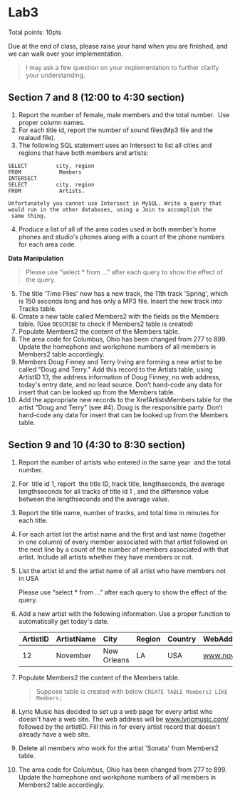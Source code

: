 # Lab3

Total points: 10pts

Due at the end of class, please raise your hand when you are finished, and we can walk over your implementation.

> I may ask a few question on your implementation to further clarify your understanding.

## Section 7 and 8 (12:00 to 4:30 section)

1. Report the number of female, male members and the total number.  Use proper column names.
2. For each title id, report the number of sound files(Mp3 file and the realaud file).
3. The following SQL statement uses an Intersect to list all cities and regions that have both members and artists:  
```
SELECT         city, region
FROM            Members
INTERSECT
SELECT         city, region
FROM            Artists. 
```

    Unfortunately you cannot use Intersect in MySQL. Write a query that would run in the other databases, using a Join to accomplish the  same thing.

4. Produce a list of all of the area codes used in both member's home phones and studio's phones along with a count of the phone numbers for each area code.

**Data Manipulation**

> Please use “select * from …” after each query to show the effect of the query.  

5. The title 'Time Flies' now has a new track, the 11th track 'Spring', which is 150 seconds long and has only a MP3 file. Insert the new track into Tracks table.
6. Create a new table called Members2 with the fields as the Members table. (Use `DESCRIBE` to check if Members2 table is created)
7. Populate Members2 the content of the Members table. 
8. The area code for Columbus, Ohio has been changed from 277 to 899. Update the homephone and workphone numbers of all members in Members2 table accordingly.
9. Members Doug Finney and Terry Irving are forming a new artist to be called "Doug and Terry." Add this record to the Artists table, using ArtistID 13, the address information of Doug Finney, no web address, today's entry date, and no lead source. Don’t hand-code any data for insert that can be looked up from the Members table.
10. Add the appropriate new records to the XrefArtistsMembers table for the artist "Doug and Terry" (see #4). Doug is the responsible party. Don’t hand-code any data for insert that can be looked up from the Members table.


## Section 9 and 10 (4:30 to 8:30 section)

1. Report the number of artists who entered in the same year  and the total number.
2. For  title id 1, report  the title ID, track title, lengthseconds, the average lengthseconds for all tracks of title id 1 , and the difference value between the lengthseconds and the average value.
3. Report the title name, number of tracks, and total time in minutes for each title.
4. For each artist list the artist name and the first and last name (together in one column) of every member associated with that artist followed on the next line by a count of the number of members associated with that artist. Include all artists whether they have members or not.
5. List the artist id and the artist name of all artist who have members not in USA

    Please use “select * from …” after each query to show the effect of the query.   

6. Add a new artist with the following information. Use a proper function to automatically get today's date.

    | ArtistID | ArtistName | City | Region | Country | WebAddress | EntryDate | LeadSource |
    | :-- | :-- | :-- | :-- | :-- | :-- | :-- | :-- |
    | 12 | November | New Orleans | LA | USA | www.november.com | (today) | Directmail |

7. Populate Members2 the content of the Members table.

    > Suppose table is created with below
    `CREATE TABLE Members2 LIKE Members;`

8. Lyric Music has decided to set up a web page for every artist who doesn't have a web site. The web address will be www.lyricmusic.com/ followed by the artistID. Fill this in for every artist record that doesn't already have a web site.
9. Delete all members who work for the artist 'Sonata' from Members2 table.
10. The area code for Columbus, Ohio has been changed from 277 to 899. Update the homephone and workphone numbers of all members in Members2 table accordingly.
